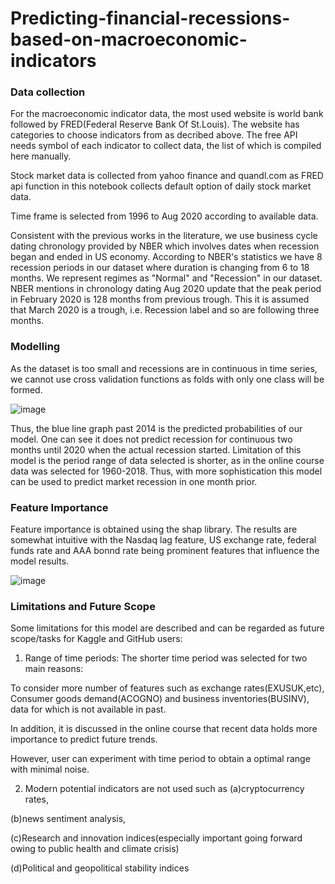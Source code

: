 # Predicting-financial-recessions-based-on-macroeconomic-indicators

### Data collection
For the macroeconomic indicator data, the most used website is world bank followed by FRED(Federal Reserve Bank Of St.Louis). The website has categories to choose indicators from as decribed above. The free API needs symbol of each indicator to collect data, the list of which is compiled here manually.

Stock market data is collected from yahoo finance and quandl.com as FRED api function in this notebook collects default option of daily stock market data.

Time frame is selected from 1996 to Aug 2020 according to available data.

Consistent with the previous works in the literature, we use business cycle dating chronology provided by NBER which involves dates when recession began and ended in US economy. According to NBER's statistics we have 8 recession periods in our dataset where duration is changing from 6 to 18 months. We represent regimes as "Normal" and "Recession" in our dataset. NBER mentions in chronology dating Aug 2020 update that the peak period in February 2020 is 128 months from previous trough. This it is assumed that March 2020 is a trough, i.e. Recession label and so are following three months.

### Modelling
As the dataset is too small and recessions are in continuous in time series, we cannot use cross validation functions as folds with only one class will be formed.

![image](https://user-images.githubusercontent.com/66875776/113957799-8c2d0e00-97e5-11eb-8628-6df621e541a9.png)

Thus, the blue line graph past 2014 is the predicted probabilities of our model. One can see it does not predict recession for continuous two months until 2020 when the actual recession started. Limitation of this model is the period range of data selected is shorter, as in the online course data was selected for 1960-2018. Thus, with more sophistication this model can be used to predict market recession in one month prior.

### Feature Importance
Feature importance is obtained using the shap library. The results are somewhat intuitive with the Nasdaq lag feature, US exchange rate, federal funds rate and AAA bonnd rate being prominent features that influence the model results.

![image](https://user-images.githubusercontent.com/66875776/113957904-bf6f9d00-97e5-11eb-9e04-b2234f97fca2.png)


### Limitations and Future Scope
Some limitations for this model are described and can be regarded as future scope/tasks for Kaggle and GitHub users:

1. Range of time periods:
The shorter time period was selected for two main reasons:

To consider more number of features such as exchange rates(EXUSUK,etc), Consumer goods demand(ACOGNO) and business inventories(BUSINV), data for which is not available in past.

In addition, it is discussed in the online course that recent data holds more importance to predict future trends.

However, user can experiment with time period to obtain a optimal range with minimal noise.

2. Modern potential indicators are not used such as
(a)cryptocurrency rates,

(b)news sentiment analysis,

(c)Research and innovation indices(especially important going forward owing to public health and climate crisis)

(d)Political and geopolitical stability indices
